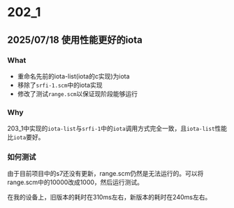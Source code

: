 # 202_1
## 2025/07/18 使用性能更好的iota
### What
- 重命名先前的iota-list(iota的c实现)为iota
- 移除了`srfi-1.scm`中的iota实现
- 修改了测试`range.scm`以保证现阶段能够运行

### Why
203_1中实现的`iota-list`与`srfi-1`中的`iota`调用方式完全一致，且`iota-list`性能比`iota`要好。

### 如何测试
由于目前项目中的s7还没有更新，range.scm仍然是无法运行的。可以将range.scm中的10000改成1000，然后运行测试。

在我的设备上，旧版本的耗时在310ms左右，新版本的耗时在240ms左右。

